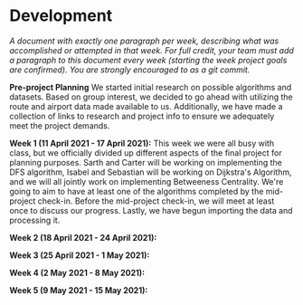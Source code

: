 # Development

*A document with exactly one paragraph per week, describing what was accomplished or attempted in that week. For full credit, your team must add a paragraph to this document every week (starting the week project goals are confirmed). You are strongly encouraged to as a git commit.*

**Pre-project Planning**
We started initial research on possible algorithms and datasets. Based on group interest, we decided to go ahead with utilizing the route and airport data made available to us. Additionally, we have made a collection of links to research and project info to ensure we adequately meet the project demands.

**Week 1 (11 April 2021 - 17 April 2021):**
This week we were all busy with class, but we officially divided up different aspects of the final project for planning purposes. Sarth and Carter will be working on implementing the DFS algorithm, Isabel and Sebastian will be working on Dijkstra's Algorithm, and we will all jointly work on implementing Betweeness Centrality. We're going to aim to have at least one of the algorithms completed by the mid-project check-in. Before the mid-project check-in, we will meet at least once to discuss our progress. Lastly, we have begun importing the data and processing it.

**Week 2 (18 April 2021 - 24 April 2021):**

**Week 3 (25 April 2021 - 1 May 2021):**

**Week 4 (2 May 2021 - 8 May 2021):**

**Week 5 (9 May 2021 - 15 May 2021):**